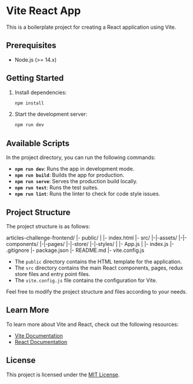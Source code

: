 # Vite React App

This is a boilerplate project for creating a React application using Vite.

## Prerequisites

- Node.js (>= 14.x)

## Getting Started
1. Install dependencies:

    ```bash
    npm install

2. Start the development server:

    ```bash
    npm run dev

## Available Scripts

In the project directory, you can run the following commands:

- **`npm run dev`**: Runs the app in development mode.
- **`npm run build`**: Builds the app for production.
- **`npm run serve`**: Serves the production build locally.
- **`npm run test`**: Runs the test suites.
- **`npm run lint`**: Runs the linter to check for code style issues.

## Project Structure

The project structure is as follows:

articles-challenge-frontend/
|- public/
| |- index.html
|- src/
|-|-assets/
|-|-components/
|-|-pages/
|-|-store/
|-|-styles/
| |- App.js
| |- index.js
|- .gitignore
|- package.json
|- README.md
|- vite.config.js

- The `public` directory contains the HTML template for the application.
- The `src` directory contains the main React components, pages, redux store files and entry point files.
- The `vite.config.js` file contains the configuration for Vite.

Feel free to modify the project structure and files according to your needs.

## Learn More

To learn more about Vite and React, check out the following resources:

- [Vite Documentation](https://vitejs.dev/)
- [React Documentation](https://reactjs.org/docs/getting-started.html)

## License

This project is licensed under the [MIT License](LICENSE).
